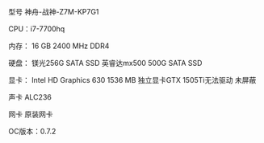 型号 神舟-战神-Z7M-KP7G1

CPU：i7-7700hq

内存： 16 GB 2400 MHz DDR4

硬盘： 镁光256G SATA SSD 英睿达mx500 500G SATA SSD

显卡： Intel HD Graphics 630 1536 MB 独立显卡GTX 1505Ti无法驱动 未屏蔽

声卡 ALC236

网卡 原装网卡

OC版本：0.7.2